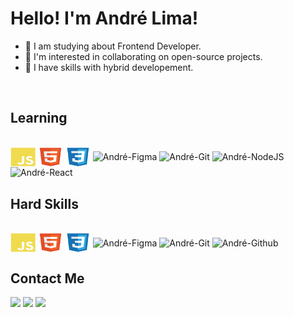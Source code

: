 # Hello! I'm André Lima!
* 🔭 I am studying about Frontend Developer.
* 🤝 I'm interested in collaborating on open-source projects.
* 🌱 I have skills with hybrid developement.
<br/>
  
## Learning
  
  <div style="display: inline_block"><br>
  
  <img align="center" alt="André-Js" height="30" width="40" src="https://raw.githubusercontent.com/devicons/devicon/master/icons/javascript/javascript-plain.svg">
  <img align="center" alt="André-HTML" height="30" width="40" src="https://raw.githubusercontent.com/devicons/devicon/master/icons/html5/html5-original.svg">
  <img align="center" alt="André-CSS" height="30" width="40" src="https://raw.githubusercontent.com/devicons/devicon/master/icons/css3/css3-original.svg">
  <img align="center" alt="André-Figma" height="30" width="40" src="https://cdn.jsdelivr.net/gh/devicons/devicon@latest/icons/figma/figma-original.svg" />
  <img align="center" alt="André-Git" height="30" width="40" src="https://devicon-website.vercel.app/api/git/original.svg">
  <img align="center" alt="André-NodeJS" height="30" width="40" src="https://devicon-website.vercel.app/api/nodejs/original.svg">
  <img align="center" alt="André-React" height="30" width="40" src="https://devicon-website.vercel.app/api/react/original.svg">
          
</div>

## Hard Skills
<div style="display: inline_block"><br>
  
  <img align="center" alt="André-Js" height="30" width="40" src="https://raw.githubusercontent.com/devicons/devicon/master/icons/javascript/javascript-plain.svg">
  <img align="center" alt="André-HTML" height="30" width="40" src="https://raw.githubusercontent.com/devicons/devicon/master/icons/html5/html5-original.svg">
  <img align="center" alt="André-CSS" height="30" width="40" src="https://raw.githubusercontent.com/devicons/devicon/master/icons/css3/css3-original.svg">
  <img align="center" alt="André-Figma" height="30" width="40" src="https://cdn.jsdelivr.net/gh/devicons/devicon@latest/icons/figma/figma-original.svg" />
  <img align="center" alt="André-Git" height="30" width="40" src="https://devicon-website.vercel.app/api/git/original.svg">
  <img align="center" alt="André-Github" height="30" width="40" src="https://devicon-website.vercel.app/api/github/original.svg?color=%23FFFFFF">
  
</div>

## Contact Me

  <a href = "mailto:Decodevofcial@gmail.com"><img src="https://img.shields.io/badge/-Gmail-%23333?style=for-the-badge&logo=gmail&logoColor=white" target="_blank"></a>
  <a href="https://www.linkedin.com/in/andre-couto-lima/" target="_blank"><img src="https://img.shields.io/badge/-LinkedIn-%230077B5?style=for-the-badge&logo=linkedin&logoColor=white" target="_blank"></a> 
  <a href="https://github.com/DecoDevOficial" target="_blank"><img src="https://img.shields.io/badge/GitHub-100000?style=for-the-badge&logo=github&logoColor=white" target="_blank"></a>
